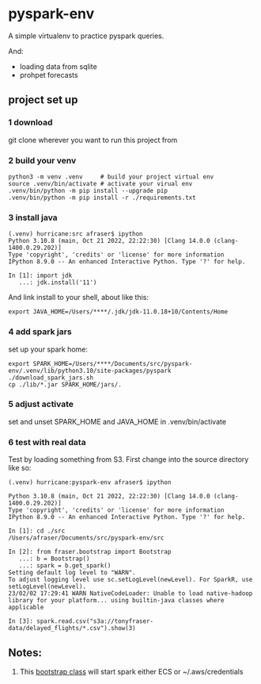 # pyspark-env
A simple virtualenv to practice pyspark queries.

And: 
* loading data from sqlite
* prohpet forecasts



## project set up
### 1 download
git clone wherever you want to run this project from

### 2 build your venv

```
python3 -m venv .venv     # build your project virtual env
source .venv/bin/activate # activate your virual env
.venv/bin/python -m pip install --upgrade pip
.venv/bin/python -m pip install -r ./requirements.txt
```

### 3 install java
```
(.venv) hurricane:src afraser$ ipython
Python 3.10.8 (main, Oct 21 2022, 22:22:30) [Clang 14.0.0 (clang-1400.0.29.202)]
Type 'copyright', 'credits' or 'license' for more information
IPython 8.9.0 -- An enhanced Interactive Python. Type '?' for help.

In [1]: import jdk
   ...: jdk.install('11')

```
And link install to your shell, about like this: 
```
export JAVA_HOME=/Users/****/.jdk/jdk-11.0.18+10/Contents/Home

```
### 4 add spark jars
set up your spark home: 

```
export SPARK_HOME=/Users/****/Documents/src/pyspark-env/.venv/lib/python3.10/site-packages/pyspark
./download_spark_jars.sh
cp ./lib/*.jar SPARK_HOME/jars/. 

```

### 5 adjust activate
set and unset SPARK_HOME and JAVA_HOME in .venv/bin/activate


### 6 test with real data
Test by loading something from S3. First change into the source directory like so:

```
(.venv) hurricane:pyspark-env afraser$ ipython

Python 3.10.8 (main, Oct 21 2022, 22:22:30) [Clang 14.0.0 (clang-1400.0.29.202)]
Type 'copyright', 'credits' or 'license' for more information
IPython 8.9.0 -- An enhanced Interactive Python. Type '?' for help.

In [1]: cd ./src
/Users/afraser/Documents/src/pyspark-env/src

In [2]: from fraser.bootstrap import Bootstrap
   ...: b = Bootstrap()
   ...: spark = b.get_spark()
Setting default log level to "WARN".
To adjust logging level use sc.setLogLevel(newLevel). For SparkR, use setLogLevel(newLevel).
23/02/02 17:29:41 WARN NativeCodeLoader: Unable to load native-hadoop library for your platform... using builtin-java classes where applicable

In [3]: spark.read.csv("s3a://tonyfraser-data/delayed_flights/*.csv").show(3)
```



## Notes:
1. This [bootstrap class](./src/fraser/bootstrap.py) will start spark either ECS or ~/.aws/credentials 
